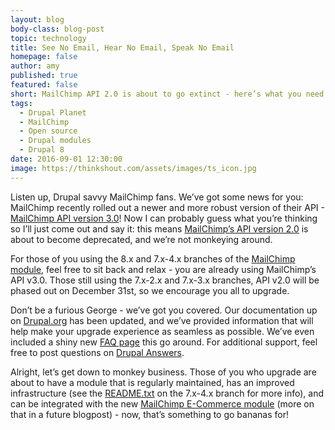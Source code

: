 ```yaml
---
layout: blog
body-class: blog-post
topic: technology
title: See No Email, Hear No Email, Speak No Email
homepage: false
author: amy
published: true
featured: false
short: MailChimp API 2.0 is about to go extinct - here’s what you need to know to be prepared.
tags:
  - Drupal Planet
  - MailChimp
  - Open source
  - Drupal modules
  - Drupal 8
date: 2016-09-01 12:30:00
image: https://thinkshout.com/assets/images/ts_icon.jpg
---
```

Listen up, Drupal savvy MailChimp fans. We’ve got some news for you: MailChimp recently rolled out a newer and more robust version of their API - [MailChimp API version 3.0](http://developer.mailchimp.com/documentation/mailchimp/)! Now I can probably guess what you’re thinking so I’ll just come out and say it: this means [MailChimp’s API version 2.0](https://apidocs.mailchimp.com/api/2.0/) is about to become deprecated, and we’re not monkeying around.

For those of you using the 8.x and 7.x-4.x branches of the [MailChimp module](https://www.drupal.org/project/mailchimp), feel free to sit back and relax - you are already using MailChimp’s API v3.0. Those still using the 7.x-2.x and 7.x-3.x branches, API v2.0 will be phased out on December 31st, so we encourage you all to upgrade. 

Don’t be a furious George - we’ve got you covered. Our documentation up on [Drupal.org](https://www.drupal.org/project/mailchimp) has been updated, and we’ve provided information that will help make your upgrade experience as seamless as possible. We’ve even included a shiny new [FAQ page](https://www.drupal.org/node/2793241) this go around. For additional support, feel free to post questions on [Drupal Answers](http://drupal.stackexchange.com/questions/tagged/mailchimp).

Alright, let’s get down to monkey business. Those of you who upgrade are about to have a module that is regularly maintained, has an improved infrastructure (see the [README.txt](http://cgit.drupalcode.org/mailchimp/tree/README.txt) on the 7.x-4.x branch for more info), and can be integrated with the new [MailChimp E-Commerce module](https://www.drupal.org/project/mailchimp_ecommerce) (more on that in a future blogpost) - now, that’s something to go bananas for!
